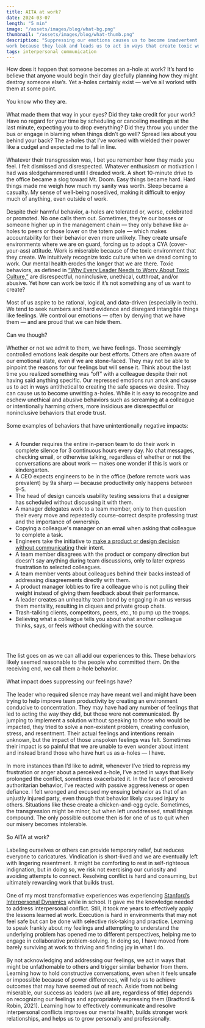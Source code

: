 ```yaml
---
title: AITA at work? 
date: 2024-03-07
length: "5 min"
image: "/assets/images/blog/what-bg.png"
thumbnail: "/assets/images/blog/what-thumb.png"
description: "Suppressing our emotions causes us to become inadvertent a-holes at
work because they leak and leads us to act in ways that create toxic workplaces."
tags: interpersonal communication
---
```


How does it happen that someone becomes an a-hole at work? It’s hard to believe that anyone would
begin their day gleefully planning how they might destroy someone else’s. Yet a-holes certainly
exist — we’ve all worked with them at some point.
<br/><br/>
You know who they are. 
<br/><br/>
What made them that way in your eyes? Did they take credit for your work? Have no regard for your
time by scheduling or canceling meetings at the last minute, expecting you to drop everything? Did
they throw you under the bus or engage in blaming when things didn’t go well? Spread lies about you
behind your back? The a-holes that I’ve worked with wielded their power like a cudgel and expected
me to fall in line.
<br/><br/>
Whatever their transgression was, I bet you remember how they made you feel. I felt dismissed and
disrespected. Whatever enthusiasm or motivation I had was sledgehammered until I dreaded work. A
short 10-minute drive to the office became a slog toward Mt. Doom. Easy things became hard. Hard
things made me weigh how much my sanity was worth. Sleep became a casualty. My sense of well-being
nosedived, making it difficult to enjoy much of anything, even outside of work.
<br/><br/>
Despite their harmful behavior, a-holes are tolerated or, worse, celebrated or promoted. No one
calls them out. Sometimes, they’re our bosses or someone higher up in the management chain — they
only behave like a-holes to peers or those lower on the totem pole — which makes accountability for
their behavior even more unlikely. They create unsafe environments where we are on guard, forcing us
to adopt a CYA (cover-your-ass) attitude. Work is miserable because of the toxic environment that
they create. We intuitively recognize toxic culture when we dread coming to work. Our mental health
erodes the longer that we are there. Toxic behaviors, as defined in <a
href="https://sloanreview.mit.edu/article/why-every-leader-needs-to-worry-about-toxic-culture/">“Why Every Leader Needs to Worry
About Toxic Culture,”</a> are disrespectful, noninclusive, unethical, cutthroat, and/or abusive. Yet how
can work be toxic if it’s not something any of us want to create?
<br/><br/>
Most of us aspire to be rational, logical, and data-driven (especially in tech). We tend to seek
numbers and hard evidence and disregard intangible things like feelings. We control our emotions —
often by denying that we have them — and are proud that we can hide them.
<br/><br/>
Can we though? 
<br/><br/>
Whether or not we admit to them, we have feelings. Those seemingly controlled emotions leak despite
our best efforts. Others are often aware of our emotional state, even if we are stone-faced. They
may not be able to pinpoint the reasons for our feelings but will sense it. Think about the last
time you realized something was “off” with a colleague despite their not having said anything
specific. Our repressed emotions run amok and cause us to act in ways antithetical to creating the
safe spaces we desire. They can cause us to become unwitting a-holes. While it is easy to recognize
and eschew unethical and abusive behaviors such as screaming at a colleague or intentionally harming
others, more insidious are disrespectful or noninclusive behaviors that erode trust.
<br/><br/>
Some examples of behaviors that have unintentionally negative impacts:
<br/><br/>
<ul>
  <li>
    A founder requires the entire in-person team to do their work in complete silence for 3
    continuous hours every day. No chat messages, checking email, or otherwise talking, regardless
    of whether or not the conversations are about work — makes one wonder if this is work or
    kindergarten.
  </li>
  <li>
    A CEO expects engineers to be in the office (before remote work was prevalent) by 9a sharp —
    because productivity only happens between 9-5.
  </li>
  <li>
    The head of design cancels usability testing sessions that a designer has scheduled without
    discussing it with them.
  </li>
  <li>
    A manager delegates work to a team member, only to then question their every move and repeatedly
    course-correct despite professing trust and the importance of ownership.
  </li>
  <li>
    Copying a colleague's manager on an email when asking that colleague to complete a task.
  </li>
  <li>
    Engineers take the initiative to
    <a href="/10-ways-to-piss-off-your-designer-without-even-trying/">make a product or design decision without communicating</a> their intent.
  </li>
  <li>
    A team member disagrees with the product or company direction but doesn't say anything during
    team discussions, only to later express frustration to selected colleagues.
  </li>
  <li>
    A team member vents about colleagues behind their backs instead of addressing disagreements
    directly with them.
  </li>
  <li>
    A product manager lobbies to fire a colleague who is not pulling their weight instead of giving
    them feedback about their performance.
  </li>
  <li>
    A leader creates an unhealthy team bond by engaging in an us versus them mentality, resulting in
    cliques and private group chats.
  </li>
  <li>
    Trash-talking clients, competitors, peers, etc., to pump up the troops.
  </li>
  <li>
    Believing what a colleague tells you about what another colleague thinks, says, or feels without
    checking with the source.
  </li>
</ul>
<br/>
<br/>
<p>
The list goes on as we can all add our experiences to this. These behaviors likely seemed reasonable
to the people who committed them. On the receiving end, we call them a-hole behavior.
<br/><br/>
What impact does suppressing our feelings have?
<br/><br/>
The leader who required silence may have meant well and might have been trying to help improve team
productivity by creating an environment conducive to concentration. They may have had any number of
feelings that led to acting the way they did, but those were not communicated. By jumping to
implement a solution without speaking to those who would be impacted, they tried to solve a
non-existent problem, creating confusion, stress, and resentment. Their actual feelings and
intentions remain unknown, but the impact of those unspoken feelings was felt. Sometimes their
impact is so painful that we are unable to even wonder about intent and instead brand those who have
hurt us as a-holes — I have.
<br/><br/>
In more instances than I’d like to admit, whenever I’ve tried to repress my frustration or anger
about a perceived a-hole, I’ve acted in ways that likely prolonged the conflict, sometimes
exacerbated it. In the face of perceived authoritarian behavior, I’ve reacted with passive
aggressiveness or open defiance. I felt wronged and excused my ensuing behavior as that of an
unjustly injured party, even though that behavior likely caused injury to others. Situations like
these create a chicken-and-egg cycle. Sometimes, the transgression might be minor, but when left
unaddressed, small things compound. The only possible outcome then is for one of us to quit when our
misery becomes intolerable. 
<br/><br/>
So AITA at work?
<br/><br/>
Labeling ourselves or others can provide temporary relief, but reduces everyone to caricatures.
Vindication is short-lived and we are eventually left with lingering resentment. It might be
comforting to rest in self-righteous indignation, but in doing so, we risk not exercising our
curiosity and avoiding attempts to connect. Resolving conflict is hard and consuming, but ultimately
rewarding work that builds trust.
<br/><br/>
One of my most transformative experiences was experiencing <a
href="https://www.gsb.stanford.edu/experience/learning/leadership/interpersonal-dynamics">Stanford’s Interpersonal Dynamics</a>
while in school. It gave me the knowledge needed to address interpersonal conflict. Still, it took me
years to effectively apply the lessons learned at work. Execution is hard in environments that may
not feel safe but can be done with selective risk-taking and practice. Learning to speak frankly
about my feelings and attempting to understand the underlying problem has opened me to different
perspectives, helping me to engage in collaborative problem-solving. In doing so, I have moved from
barely surviving at work to thriving and finding joy in what I do.
<br/><br/>
By not acknowledging and addressing our feelings, we act in ways that might be unfathomable to
others and trigger similar behavior from them. Learning how to hold constructive conversations, even
when it feels unsafe or impossible because of power differences, will help us to achieve outcomes
that may have seemed out of reach. Aside from not being miserable, our success as leaders (we all
are, regardless of title) depends on recognizing our feelings and appropriately expressing them
(Bradford & Robin, 2021). Learning how to effectively communicate and resolve interpersonal
conflicts improves our mental health, builds stronger work relationships, and helps us to grow
personally and professionally.
</p>
